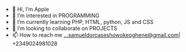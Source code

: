 - 👋 Hi, I’m Apple
- 👀 I’m interested in PROGRAMMING
- 🌱 I’m currently learning PHP, HTML, python, JS and CSS
- 💞️ I’m looking to collaborate on PROJECTS
- 📫 How to reach me ...samueldorcaseshowokeoghene@gmail.com| +2349024981028

